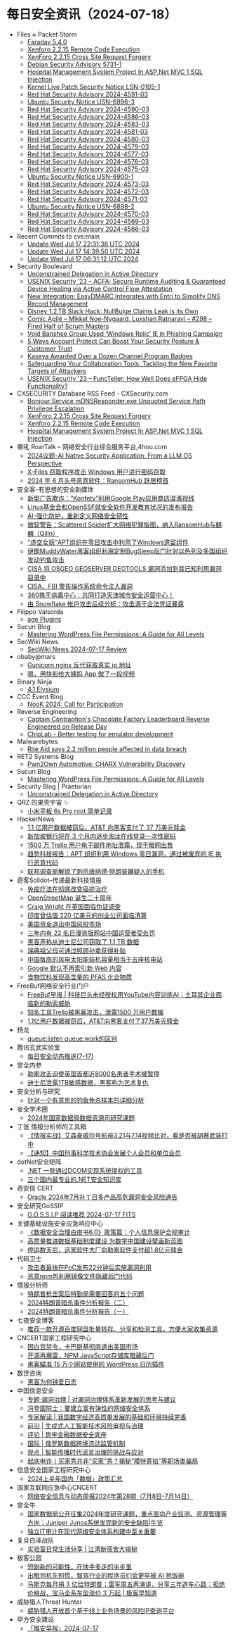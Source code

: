 # 每日安全资讯（2024-07-18）

- Files ≈ Packet Storm
  - [Faraday 5.4.0](https://packetstormsecurity.com/files/179587/faraday-5.4.0.tar.gz)
  - [Xenforo 2.2.15 Remote Code Execution](https://packetstormsecurity.com/files/179586/KIS-2024-06.txt)
  - [XenForo 2.2.15 Cross Site Request Forgery](https://packetstormsecurity.com/files/179585/KIS-2024-05.txt)
  - [Debian Security Advisory 5731-1](https://packetstormsecurity.com/files/179584/dsa-5731-1.txt)
  - [Hospital Management System Project In ASP.Net MVC 1 SQL Injection](https://packetstormsecurity.com/files/179583/hmsp1-sql.txt)
  - [Kernel Live Patch Security Notice LSN-0105-1](https://packetstormsecurity.com/files/179582/LSN-0105-1.txt)
  - [Red Hat Security Advisory 2024-4591-03](https://packetstormsecurity.com/files/179581/RHSA-2024-4591-03.txt)
  - [Ubuntu Security Notice USN-6896-3](https://packetstormsecurity.com/files/179580/USN-6896-3.txt)
  - [Red Hat Security Advisory 2024-4590-03](https://packetstormsecurity.com/files/179579/RHSA-2024-4590-03.txt)
  - [Red Hat Security Advisory 2024-4586-03](https://packetstormsecurity.com/files/179578/RHSA-2024-4586-03.txt)
  - [Red Hat Security Advisory 2024-4583-03](https://packetstormsecurity.com/files/179577/RHSA-2024-4583-03.txt)
  - [Red Hat Security Advisory 2024-4581-03](https://packetstormsecurity.com/files/179576/RHSA-2024-4581-03.txt)
  - [Red Hat Security Advisory 2024-4580-03](https://packetstormsecurity.com/files/179575/RHSA-2024-4580-03.txt)
  - [Red Hat Security Advisory 2024-4579-03](https://packetstormsecurity.com/files/179574/RHSA-2024-4579-03.txt)
  - [Red Hat Security Advisory 2024-4577-03](https://packetstormsecurity.com/files/179573/RHSA-2024-4577-03.txt)
  - [Red Hat Security Advisory 2024-4576-03](https://packetstormsecurity.com/files/179572/RHSA-2024-4576-03.txt)
  - [Red Hat Security Advisory 2024-4575-03](https://packetstormsecurity.com/files/179570/RHSA-2024-4575-03.txt)
  - [Ubuntu Security Notice USN-6900-1](https://packetstormsecurity.com/files/179571/USN-6900-1.txt)
  - [Red Hat Security Advisory 2024-4573-03](https://packetstormsecurity.com/files/179569/RHSA-2024-4573-03.txt)
  - [Red Hat Security Advisory 2024-4572-03](https://packetstormsecurity.com/files/179568/RHSA-2024-4572-03.txt)
  - [Red Hat Security Advisory 2024-4571-03](https://packetstormsecurity.com/files/179567/RHSA-2024-4571-03.txt)
  - [Ubuntu Security Notice USN-6898-2](https://packetstormsecurity.com/files/179566/USN-6898-2.txt)
  - [Red Hat Security Advisory 2024-4570-03](https://packetstormsecurity.com/files/179565/RHSA-2024-4570-03.txt)
  - [Red Hat Security Advisory 2024-4569-03](https://packetstormsecurity.com/files/179564/RHSA-2024-4569-03.txt)
  - [Red Hat Security Advisory 2024-4566-03](https://packetstormsecurity.com/files/179563/RHSA-2024-4566-03.txt)
- Recent Commits to cve:main
  - [Update Wed Jul 17 22:31:38 UTC 2024](https://github.com/trickest/cve/commit/081c265154cbb3ff453062da7a1c1239f5c212e2)
  - [Update Wed Jul 17 14:39:50 UTC 2024](https://github.com/trickest/cve/commit/07f3f24c2d3fc4695a258de774a6cc221f7546f3)
  - [Update Wed Jul 17 06:31:12 UTC 2024](https://github.com/trickest/cve/commit/55173c14e20a2ee6be394d4a0e8ddf813ca29f01)
- Security Boulevard
  - [Unconstrained Delegation in Active Directory](https://securityboulevard.com/2024/07/unconstrained-delegation-in-active-directory/)
  - [USENIX Security ’23 – ACFA: Secure Runtime Auditing & Guaranteed Device Healing via Active Control Flow Attestation](https://securityboulevard.com/2024/07/usenix-security-23-acfa-secure-runtime-auditing-guaranteed-device-healing-via-active-control-flow-attestation/)
  - [New Integration: EasyDMARC Integrates with Entri to Simplify DNS Record Management](https://securityboulevard.com/2024/07/new-integration-easydmarc-integrates-with-entri-to-simplify-dns-record-management/)
  - [Disney 1.2 TB Slack Hack: NullBulge Claims Leak is its Own](https://securityboulevard.com/2024/07/disney-nullbulge-slack-hack-richixbw/)
  - [Comic Agilé – Mikkel Noe-Nygaard, Luxshan Ratnaravi – #298 – Fired Half of Scrum Masters](https://securityboulevard.com/2024/07/comic-agile-mikkel-noe-nygaard-luxshan-ratnaravi-298-fired-half-of-scrum-masters/)
  - [Void Banshee Group Used ‘Windows Relic’ IE in Phishing Campaign](https://securityboulevard.com/2024/07/void-banshee-group-used-windows-relic-ie-in-phishing-campaign/)
  - [5 Ways Account Protect Can Boost Your Security Posture & Customer Trust](https://securityboulevard.com/2024/07/5-ways-account-protect-can-boost-your-security-posture-customer-trust/)
  - [Kaseya Awarded Over a Dozen Channel Program Badges](https://securityboulevard.com/2024/07/kaseya-awarded-over-a-dozen-channel-program-badges/)
  - [Safeguarding Your Collaboration Tools: Tackling the New Favorite Targets of Attackers](https://securityboulevard.com/2024/07/safeguarding-your-collaboration-tools-tackling-the-new-favorite-targets-of-attackers/)
  - [USENIX Security ’23 – FuncTeller: How Well Does eFPGA Hide Functionality?](https://securityboulevard.com/2024/07/usenix-security-23-functeller-how-well-does-efpga-hide-functionality/)
- CXSECURITY Database RSS Feed - CXSecurity.com
  - [Bonjour Service mDNSResponder.exe Unquoted Service Path Privilege Escalation](https://cxsecurity.com/issue/WLB-2024070037)
  - [XenForo 2.2.15 Cross Site Request Forgery](https://cxsecurity.com/issue/WLB-2024070036)
  - [Xenforo 2.2.15 Remote Code Execution](https://cxsecurity.com/issue/WLB-2024070035)
  - [Hospital Management System Project In ASP.Net MVC 1 SQL Injection](https://cxsecurity.com/issue/WLB-2024070034)
- 嘶吼 RoarTalk – 网络安全行业综合服务平台,4hou.com
  - [2024议题-AI Native Security Application: From a LLM OS Perspective](https://www.4hou.com/posts/yz87)
  - [X-Files 窃取程序攻击 Windows 用户进行密码窃取](https://www.4hou.com/posts/kgRE)
  - [2024 年 6 月头号恶意软件：RansomHub 跃居榜首](https://www.4hou.com/posts/xyG9)
- 安全客-有思想的安全新媒体
  - [新型广告欺诈：“Konfety”利用Google Play应用商店混淆视线](https://www.anquanke.com/post/id/298009)
  - [Linux基金会和OpenSSF就安全软件开发教育状况的发布报告](https://www.anquanke.com/post/id/297990)
  - [AI-强化防护，重新定义网络安全韧性](https://www.anquanke.com/post/id/297987)
  - [微软警告：Scattered Spider扩大网络犯罪版图，纳入RansomHub与麒麟（Qilin）](https://www.anquanke.com/post/id/298001)
  - [“虚空女妖”APT组织在零日攻击中利用了Windows遗留组件](https://www.anquanke.com/post/id/297999)
  - [伊朗MuddyWater黑客组织利用定制BugSleep后门针对以色列及多国组织发动钓鱼攻击](https://www.anquanke.com/post/id/297994)
  - [CISA 将 OSGEO GEOSERVER GEOTOOLS 漏洞添加到其已知利用漏洞目录中](https://www.anquanke.com/post/id/298005)
  - [CISA、FBI 警告操作系统命令注入漏洞](https://www.anquanke.com/post/id/298012)
  - [360携手病毒中心：共同打造天津城市安全运营中心！](https://www.anquanke.com/post/id/298015)
  - [由 Snowflake 帐户攻击后续分析：攻击源于合法凭证暴露](https://www.anquanke.com/post/id/297996)
- Filippo Valsorda
  - [age Plugins](https://words.filippo.io/dispatches/age-plugins/)
- Sucuri Blog
  - [Mastering WordPress File Permissions: A Guide for All Levels](https://blog.sucuri.net/2024/07/mastering-wordpress-file-permissions-a-guide-for-all-levels.html)
- SecWiki News
  - [SecWiki News 2024-07-17 Review](http://www.sec-wiki.com/?2024-07-17)
- obaby@mars
  - [Gunicorn nginx 反代获取真实 ip 地址](https://h4ck.org.cn/2024/07/17578)
  - [嗯，用快影给大姨妈 App 做了一段视频](https://h4ck.org.cn/2024/07/17576)
- Binary Ninja
  - [4.1 Elysium](https://binary.ninja/2024/07/17/4.1-elysium.html)
- CCC Event Blog
  - [NooK 2024: Call for Participation](https://events.ccc.de/2024/07/17/nook/)
- Reverse Engineering
  - [Captain Contraption's Chocolate Factory Leaderboard Reverse Engineered on Release Day](https://www.reddit.com/r/ReverseEngineering/comments/1e5wzys/captain_contraptions_chocolate_factory/)
  - [ChipLab - Better testing for emulator development](https://www.reddit.com/r/ReverseEngineering/comments/1e5qhry/chiplab_better_testing_for_emulator_development/)
- Malwarebytes
  - [Rite Aid says 2.2 million people affected in data breach](https://www.malwarebytes.com/blog/news/2024/07/rite-aid-says-2-2-million-people-affected-in-data-breach)
- RET2 Systems Blog
  - [Pwn2Own Automotive: CHARX Vulnerability Discovery](https://blog.ret2.io/2024/07/17/pwn2own-auto-2024-charx-bugs/)
- Sucuri Blog
  - [Mastering WordPress File Permissions: A Guide for All Levels](https://blog.sucuri.net/2024/07/mastering-wordpress-file-permissions-a-guide-for-all-levels.html)
- Security Blog | Praetorian
  - [Unconstrained Delegation in Active Directory](https://www.praetorian.com/blog/unconstrained-delegation-active-directory/)
- QRZ 的果壳宇宙 ✨
  - [小米平板 6s Pro root 简单记录](https://5ec.top/00-notes/android/xiaomi-pad6s-root-with-magisk-delta)
- HackerNews
  - [1.1 亿用户数据被窃后，AT&T 向黑客支付了 37 万美元赎金](https://hackernews.cc/archives/53815)
  - [新加坡银行将在 3 个月内逐步淘汰在线登录一次性密码](https://hackernews.cc/archives/53812)
  - [1500 万 Trello 用户电子邮件地址泄露，现于暗网出售](https://hackernews.cc/archives/53805)
  - [趋势科技报告：APT 组织利用 Windows 零日漏洞，通过被废弃的 IE 执行恶意代码](https://hackernews.cc/archives/53796)
  - [联邦调查局解锁了刺杀唐纳德·特朗普嫌疑人的手机](https://hackernews.cc/archives/53790)
- 奇客Solidot–传递最新科技情报
  - [免疫疗法在彻底改变癌症治疗](https://www.solidot.org/story?sid=78725)
  - [OpenStreetMap 诞生二十周年](https://www.solidot.org/story?sid=78724)
  - [Craig Wright 在英国面临伪证调查](https://www.solidot.org/story?sid=78723)
  - [印度曾估值 220 亿美元的创业公司面临清算](https://www.solidot.org/story?sid=78722)
  - [美国资金退出中国风投市场](https://www.solidot.org/story?sid=78721)
  - [三年内有 22 名日漫盗版网站中国运营者受处罚](https://www.solidot.org/story?sid=78720)
  - [黑客声称从迪士尼公司窃取了 1.1 TB 数据](https://www.solidot.org/story?sid=78719)
  - [瑞典祖父母可通过照顾孙辈获得补贴](https://www.solidot.org/story?sid=78718)
  - [中国每周的风电太阳能装机容量相当于五座核电站](https://www.solidot.org/story?sid=78717)
  - [Google 默认不再索引新 Web 内容](https://www.solidot.org/story?sid=78716)
  - [食物饮料发现高含量的 PFAS 化合物质](https://www.solidot.org/story?sid=78715)
- FreeBuf网络安全行业门户
  - [FreeBuf早报 | 科技巨头未经授权用YouTube内容训练AI；土耳其企业面临新的勒索威胁](https://www.freebuf.com/news/406253.html)
  - [知名工具Trello被黑客攻击，泄露1500 万用户数据](https://www.freebuf.com/news/406218.html)
  - [1.1亿用户数据被窃后，AT&T向黑客支付了37万美元赎金](https://www.freebuf.com/news/406198.html)
- 杨龙
  - [queue:listen queue:work的区别](https://www.yanglong.pro/queuelisten-queuework%e7%9a%84%e5%8c%ba%e5%88%ab/)
- 腾讯玄武实验室
  - [每日安全动态推送(7-17)](https://mp.weixin.qq.com/s?__biz=MzA5NDYyNDI0MA==&mid=2651959739&idx=1&sn=cc4ef482b7f10d188cd93259260ed0dd&chksm=8baed124bcd95832b869af5f2bb50f1c98861b4abe857602a9c204b83975d765cceb14c52b88&scene=58&subscene=0#rd)
- 安全内参
  - [勒索攻击迫使英国首都近8000名患者手术被暂停](https://mp.weixin.qq.com/s?__biz=MzI4NDY2MDMwMw==&mid=2247512187&idx=1&sn=1ceba9454ff4dd9f9e67b3fdc8c146b2&chksm=ebfaf75bdc8d7e4d33811d101764f22c04d7d661f736255ffdad24ae895219ff5247b0b1fc69&scene=58&subscene=0#rd)
  - [迪士尼泄露1TB敏感数据，黑客称为艺术复仇](https://mp.weixin.qq.com/s?__biz=MzI4NDY2MDMwMw==&mid=2247512187&idx=2&sn=7c926821bfd405e34b63d916153ef954&chksm=ebfaf75bdc8d7e4d4485f6a7713e0d99d8f7c33da35067f520c0778ec549ae83fa82141128d9&scene=58&subscene=0#rd)
- 安全分析与研究
  - [针对一个有意思的钓鱼免杀样本的详细分析](https://mp.weixin.qq.com/s?__biz=MzA4ODEyODA3MQ==&mid=2247488548&idx=1&sn=8b4c3c6c511d9030155d3a81ceedb86e&chksm=902fbb0ca758321a4d6d7d2ff00935026377a148faca571aa017d12cbd1be1fa9d8ab15af5ae&scene=58&subscene=0#rd)
- 安全学术圈
  - [2024年国家数据局数据资源司研究课题](https://mp.weixin.qq.com/s?__biz=MzU5MTM5MTQ2MA==&mid=2247491047&idx=1&sn=c473a04994c9081e224288c9e3223633&chksm=fe2ee26cc9596b7abc47712c51a422d095ed63ef94ac9f386b6e2ff3bc717f1de2732dd1df11&scene=58&subscene=0#rd)
- 丁爸 情报分析师的工具箱
  - [【情报实战】艾森豪威尔号航母3.21与7.14视频比对，看是否被胡赛武装打中](https://mp.weixin.qq.com/s?__biz=MzI2MTE0NTE3Mw==&mid=2651145156&idx=1&sn=3c46f5e3ad27777a8717e3c4d18ffaf8&chksm=f1af34fec6d8bde8e188d0a437608cd9241d8c1d2996fd19f9c1ed864cd17e4469053862ee8a&scene=58&subscene=0#rd)
  - [【通知】中国刑事科学技术协会发展个人会员和单位会员](https://mp.weixin.qq.com/s?__biz=MzI2MTE0NTE3Mw==&mid=2651145156&idx=2&sn=2caaa764ecf82438c85d11c2a8f07944&chksm=f1af34fec6d8bde8dcab4a631c3912fdf2e764caad8f51492f2afc4b4f08134fce753bb6480d&scene=58&subscene=0#rd)
- dotNet安全矩阵
  - [.NET 一款通过DCOM实现系统提权的工具](https://mp.weixin.qq.com/s?__biz=MzUyOTc3NTQ5MA==&mid=2247493364&idx=1&sn=b2e32090a0ee44569f9213f0dcd91002&chksm=fa594819cd2ec10f7a0129616b9e0c8d7b45c7b27a2bd831f54ff428e4e7898b028ba337e437&scene=58&subscene=0#rd)
  - [三个国内最专业的.NET安全知识库](https://mp.weixin.qq.com/s?__biz=MzUyOTc3NTQ5MA==&mid=2247493364&idx=2&sn=8b333644eeabeed8bff354a691de7e85&chksm=fa594819cd2ec10fe04ba8500c3e5c1b9729c40e9134010ac5414c92fd96abe17de31790a480&scene=58&subscene=0#rd)
- 奇安信 CERT
  - [Oracle 2024年7月补丁日多产品高危漏洞安全风险通告](https://mp.weixin.qq.com/s?__biz=MzU5NDgxODU1MQ==&mid=2247501710&idx=1&sn=65b45fbd7fa2c3d992923a30134ff42d&chksm=fe79e316c90e6a009de30885aa1d3a9b162f3f495e9dcc0c5ac3b9af501bae2c1bad98e32c77&scene=58&subscene=0#rd)
- 安全研究GoSSIP
  - [G.O.S.S.I.P 阅读推荐 2024-07-17 FITS](https://mp.weixin.qq.com/s?__biz=Mzg5ODUxMzg0Ng==&mid=2247498465&idx=1&sn=0450e2951212516dbeceebba94eb3f0e&chksm=c063d438f7145d2ed782250a3983b9a8ff7d766cc28452f18fb5bd9522cea17071b733808512&scene=58&subscene=0#rd)
- 关键基础设施安全应急响应中心
  - [《数据安全治理白皮书6.0》政策篇：个人信息保护合规审计](https://mp.weixin.qq.com/s?__biz=MzkyMzAwMDEyNg==&mid=2247544921&idx=1&sn=04691c60c65026288b5ee65b3845b2de&chksm=c1e9bc08f69e351ef49ec226ce8b5b9287478193d0847cf778c0ead1b2b323df998d7936285e&scene=58&subscene=0#rd)
  - [高质量推进数据基础制度建设 为数字中国建设擘画新蓝图](https://mp.weixin.qq.com/s?__biz=MzkyMzAwMDEyNg==&mid=2247544921&idx=2&sn=3f167581c6c81bf947ca7443fde118e8&chksm=c1e9bc08f69e351e66a0419c2ccc7205974233ffca17e8e0ef910fbd3a587faecf84c0563566&scene=58&subscene=0#rd)
  - [停运数天后，这家软件大厂向勒索软件支付超1.8亿元赎金](https://mp.weixin.qq.com/s?__biz=MzkyMzAwMDEyNg==&mid=2247544921&idx=3&sn=1a9c4fb8790e52878137417f42fc1464&chksm=c1e9bc08f69e351e8e4a0831bbcd6fbec2f091e0dfb858184ad0966bdcfe67508a02d5d1e6d3&scene=58&subscene=0#rd)
- 代码卫士
  - [攻击者最快在PoC发布22分钟后实施漏洞利用](https://mp.weixin.qq.com/s?__biz=MzI2NTg4OTc5Nw==&mid=2247520084&idx=1&sn=011fff146cf764aa7cd74c6ce7c7fee4&chksm=ea94be3edde337289cc63b9bda937c13e46e7db1daa495e49f84c43a4d1d73f78bca1024bfe3&scene=58&subscene=0#rd)
  - [恶意npm包利用镜像文件隐藏后门代码](https://mp.weixin.qq.com/s?__biz=MzI2NTg4OTc5Nw==&mid=2247520084&idx=2&sn=07657bb6d212f2245303aa7ff98e61f2&chksm=ea94be3edde33728bb8224656ce3ac1a88ba9ebb495c26fb1b3a31d7a63bc26b9e33180851f5&scene=58&subscene=0#rd)
- 情报分析师
  - [特朗普枪击案后特勤局需要回答的五个问题](https://mp.weixin.qq.com/s?__biz=MzA3Mjc1MTkwOA==&mid=2650552839&idx=1&sn=2cc1522aba30f95b73d85a690d61337f&chksm=8711144cb0669d5ae085ddbc8af4ec22ba23791abdfdf9e1ff63d70357e830464f1b5216e64d&scene=58&subscene=0#rd)
  - [2024特朗普暗杀事件分析报告（二）](https://mp.weixin.qq.com/s?__biz=MzA3Mjc1MTkwOA==&mid=2650552839&idx=2&sn=8a0a8c46d387c7c8480eb13a8a2180f7&chksm=8711144cb0669d5a620b2f9e00dddbbebdf2580c224a98606ea66f0b8a1a133461608acc83d4&scene=58&subscene=0#rd)
  - [2024特朗普暗杀事件分析报告（一）](https://mp.weixin.qq.com/s?__biz=MzA3Mjc1MTkwOA==&mid=2650552839&idx=3&sn=fb6b4a09c2d8cfdefeeccd980f0f5fdf&chksm=8711144cb0669d5a2a8c673383a2e659ac4c051a645fe3cbd38e0e12fa20f0ddcf77722de435&scene=58&subscene=0#rd)
- 七夜安全博客
  - [推荐一款开源百度网盘批量转存、分享和检测工具，方便大家收集资源](https://mp.weixin.qq.com/s?__biz=MzIwODIxMjc4MQ==&mid=2651005918&idx=1&sn=69f79a435fbc1b083c8d0e5d91fc9746&chksm=8cf1059cbb868c8a152022b9226efaf4f6e451cc1daeb101f21cae10c234ee3accd3fc101e18&scene=58&subscene=0#rd)
- CNCERT国家工程研究中心
  - [因白宫禁令，卡巴斯基彻底退出美国市场](https://mp.weixin.qq.com/s?__biz=MzUzNDYxOTA1NA==&mid=2247545885&idx=1&sn=399bf5a8c9a8b3380e8dc8d54fab602c&chksm=fa9382dccde40bca7ce3311a454afd386ab0bab1012a6e2bb998cf9b90a6413d144b3578dc91&scene=58&subscene=0#rd)
  - [开源再爆雷，NPM JavaScript存储库暗藏后门](https://mp.weixin.qq.com/s?__biz=MzUzNDYxOTA1NA==&mid=2247545885&idx=2&sn=1469630a178ba38a6198320851783e79&chksm=fa9382dccde40bca2c7709ed9830f29625489873c8f2be31024b2c2718fbf1abcf5062803e02&scene=58&subscene=0#rd)
  - [黑客瞄准 15 万个网站使用的 WordPress 日历插件](https://mp.weixin.qq.com/s?__biz=MzUzNDYxOTA1NA==&mid=2247545885&idx=3&sn=7e310cc888afb3a72f90affc44e6ecbd&chksm=fa9382dccde40bca60535f8526f4504121463fad6c6d7d9d214126c4a23e37ffd72752cccbee&scene=58&subscene=0#rd)
- 数世咨询
  - [黑客为何钟爱日志](https://mp.weixin.qq.com/s?__biz=MzkxNzA3MTgyNg==&mid=2247514160&idx=1&sn=0d87b85781cead51df3465619b4727c2&chksm=c144ca8df633439bfcd4992a8b0c95d507ca86e139e5446caa7d767f0e20e7800bd3833e32f1&scene=58&subscene=0#rd)
- 中国信息安全
  - [专题·漏洞治理 | 对漏洞治理体系革新发展的思考与建议](https://mp.weixin.qq.com/s?__biz=MzA5MzE5MDAzOA==&mid=2664220182&idx=1&sn=8d8cb460c64828274bbb360ee11d9924&chksm=8b59c4efbc2e4df98ae932bf6dc3eb8c9470127fc82aeb4b424619d8801c32b935af6b9d8318&scene=58&subscene=0#rd)
  - [冯登国院士：要建立富有弹性的网络安全体系](https://mp.weixin.qq.com/s?__biz=MzA5MzE5MDAzOA==&mid=2664220182&idx=2&sn=e444e9d60f2aa0f509393622801fd998&chksm=8b59c4efbc2e4df988d6d8637d20cab0ae9a5047b0bfb8319c9424666df23efa48b7f1252a7c&scene=58&subscene=0#rd)
  - [专家解读 | 我国数字经济高质量发展的基础和环境持续完善](https://mp.weixin.qq.com/s?__biz=MzA5MzE5MDAzOA==&mid=2664220182&idx=3&sn=dc7c93bdb0643ba1f0733aab7d7a7414&chksm=8b59c4efbc2e4df9ad76535135117c6822ddf41dec7633a4d91dd5a83d5c402cf83e243e022c&scene=58&subscene=0#rd)
  - [前沿 | 生成式人工智能技术风险审视与治理](https://mp.weixin.qq.com/s?__biz=MzA5MzE5MDAzOA==&mid=2664220182&idx=4&sn=bd7ff7499362b2618acec1fda6ae0035&chksm=8b59c4efbc2e4df91aaa2a143e6ea514db405d183b683e9ed94db38aae6779aa8de665ba5593&scene=58&subscene=0#rd)
  - [评论 | 筑牢金融数据安全底座](https://mp.weixin.qq.com/s?__biz=MzA5MzE5MDAzOA==&mid=2664220182&idx=5&sn=15c51153d807c850fbf2ba6958ebde52&chksm=8b59c4efbc2e4df91d3a32d39760da59aa0f53bc94e8aca1ee0a7b2a569ec6e4dcf5b2a19f3c&scene=58&subscene=0#rd)
  - [国际 | 俄罗斯数据跨境流动监管机制](https://mp.weixin.qq.com/s?__biz=MzA5MzE5MDAzOA==&mid=2664220182&idx=6&sn=3e4ef2b722fc6e3b1abdfd76cd1a54db&chksm=8b59c4efbc2e4df9dc2069c190a6023b9abc23c085f1cf933f7515bb2a3f9875652fa3ff3b7e&scene=58&subscene=0#rd)
  - [观点 | 智能传播时代谣言治理的挑战与应对](https://mp.weixin.qq.com/s?__biz=MzA5MzE5MDAzOA==&mid=2664220182&idx=7&sn=e2d28125e52b7034751a9b49c2d56887&chksm=8b59c4efbc2e4df9a8d8ec2ff7b4868799d522cde171586c3d8390c48172500d3c8251994e2b&scene=58&subscene=0#rd)
  - [起底电诈丨买家秀并非“买家”秀？揭秘“模特寄拍”等职场类骗局](https://mp.weixin.qq.com/s?__biz=MzA5MzE5MDAzOA==&mid=2664220182&idx=8&sn=d48168ec6f86912eab0a5a491f2118b3&chksm=8b59c4efbc2e4df907ca242f54e735972f6bfa3d9d9a5d13e262b86ae519877cafa172dc1a2f&scene=58&subscene=0#rd)
- 信息安全国家工程研究中心
  - [2024上半年国内「数据」政策汇总](https://mp.weixin.qq.com/s?__biz=MzU5OTQ0NzY3Ng==&mid=2247497186&idx=1&sn=29a5aa6bfa575f9dd23990d78e6e4e01&chksm=feb674f1c9c1fde7f9befd22f0fafce670892d2f5f3992fb958454830d4eba04c3ba44398e2e&scene=58&subscene=0#rd)
- 国家互联网应急中心CNCERT
  - [网络安全信息与动态周报2024年第28期（7月8日-7月14日）](https://mp.weixin.qq.com/s?__biz=MzIwNDk0MDgxMw==&mid=2247499244&idx=1&sn=12a8824b928def9f98a9c827f6a6e337&chksm=973ace8ea04d4798679728cfc44108cf02117b124871b1c1034c8eda9d6bd156d58e532d430a&scene=58&subscene=0#rd)
- 安全牛
  - [国家数据局公开征集2024年度研究课题，重点面向产业监测、资源管理等方向；Juniper Junos系统发现新的安全缺陷|牛览](https://mp.weixin.qq.com/s?__biz=MjM5Njc3NjM4MA==&mid=2651131133&idx=1&sn=b759f8e7343f00db76b00554728edfb7&chksm=bd15bc2e8a62353882875daca2e4c5444ba970b77a1db1946a69fe643d0cdf1aca3521350f19&scene=58&subscene=0#rd)
  - [独立IT审计在现代网络安全体系构建中至关重要](https://mp.weixin.qq.com/s?__biz=MjM5Njc3NjM4MA==&mid=2651131133&idx=2&sn=30c25cf9026aa80bd480739a558dc5f6&chksm=bd15bc2e8a623538d03cdcf00a3579c6a7a274f849d28804669ca9d00009673933f8b51f1203&scene=58&subscene=0#rd)
- 复旦白泽战队
  - [实验室日常生活分享 | 江湾新宿舍大揭秘](https://mp.weixin.qq.com/s?__biz=MzU4NzUxOTI0OQ==&mid=2247490550&idx=1&sn=804a9a14c2afe646c47b41f792213f9c&chksm=fdeb9f88ca9c169e0b3aa3936e21fd950567bfe7f38ad8964027177c1fe7b5b12f8ee90b2b6c&scene=58&subscene=0#rd)
- 极客公园
  - [短剧新的可能性，在快手多走的半步里](https://mp.weixin.qq.com/s?__biz=MTMwNDMwODQ0MQ==&mid=2653047684&idx=1&sn=00a8f25476709f3dd8f0a22e27da4511&chksm=7e5736324920bf24688fd41ab294204f2204ac941479ad8c3a4886248024bbc7e3b774330815&scene=58&subscene=0#rd)
  - [出租司机先别慌，智驾行业的程序员们会更早被 AI 抢饭碗](https://mp.weixin.qq.com/s?__biz=MTMwNDMwODQ0MQ==&mid=2653047566&idx=1&sn=9d7822658ceedcc3c53ac3399001e73d&chksm=7e5736b84920bfaeac6c23e254cdb8e96e90c8200ec33812dddcd8824312fd9d829ac67746ef&scene=58&subscene=0#rd)
  - [马斯克每月捐 3 亿给特朗普；雷军周五再演讲，分享三年造车心路；拒绝价格战，宝马全系车型涨价 3 万起 | 极客早知道](https://mp.weixin.qq.com/s?__biz=MTMwNDMwODQ0MQ==&mid=2653047554&idx=1&sn=2ea098f42bcc9f7d6adfbf80a272fce7&chksm=7e5736b44920bfa21137bcf349b1c2618622f58195dc6532e83cef655460e7f4a9f24c2f7158&scene=58&subscene=0#rd)
- 威胁猎人Threat Hunter
  - [威胁猎人开放首个基于线上业务场景的风险IP查询平台](https://mp.weixin.qq.com/s?__biz=MzI3NDY3NDUxNg==&mid=2247497547&idx=1&sn=6bd2190f42848642a8f52433bb0a5e54&chksm=eb12d170dc65586655f0a7cb4c8341d8dc4df72bad22d43398f89849361f7d8f3e3829c37d5e&scene=58&subscene=0#rd)
- 甲方安全建设
  - [「推安早报」2024-07-17](https://mp.weixin.qq.com/s?__biz=MzU0MDcyMTMxOQ==&mid=2247487441&idx=1&sn=fb0f6a6a153e122770ac44383f8699a9&chksm=fb35a619cc422f0fb204131b90e1b7ab19009aa2f2407f905eff04a72782d7e9b3ea31a3d292&scene=58&subscene=0#rd)
